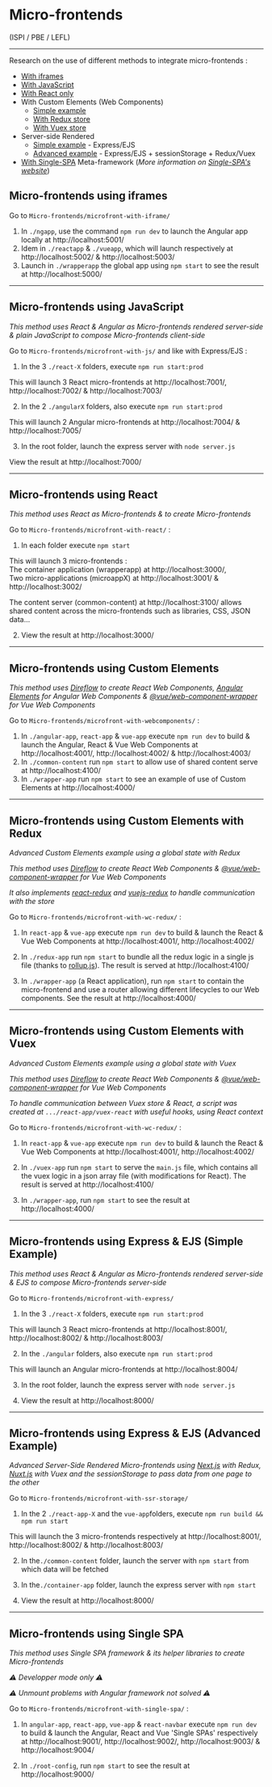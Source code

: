 # Micro-frontends

(ISPI / PBE / LEFL)

---

Research on the use of different methods to integrate micro-frontends :

- [With iframes](#micro-frontends-using-iframes)
- [With JavaScript](#micro-frontends-using-javascript)
- [With React only](#micro-frontends-using-react)
- With Custom Elements (Web Components)
  - [Simple example](#micro-frontends-using-custom-elements)
  - [With Redux store](#micro-frontends-using-custom-elements-with-redux)
  - [With Vuex store](#micro-frontends-using-custom-elements-with-vuex)
- Server-side Rendered
  - [Simple example](#micro-frontends-using-express--ejs-simple-example) - Express/EJS
  - [Advanced example](#micro-frontends-using-express--ejs-advanced-example) - Express/EJS + sessionStorage + Redux/Vuex
- [With Single-SPA](#micro-frontends-using-single-spa) Meta-framework (_More information on [Single-SPA's website](https://single-spa.js.org/)_)

## Micro-frontends using iframes

Go to `Micro-frontends/microfront-with-iframe/`

1. In `./ngapp`, use the command `npm run dev` to launch the Angular app locally at http://localhost:5001/
2. Idem in `./reactapp` & `./vueapp`, which will launch respectively at http://localhost:5002/ & http://localhost:5003/
3. Launch in `./wrapperapp` the global app using `npm start` to see the result at http://localhost:5000/

---

## Micro-frontends using JavaScript

_This method uses React & Angular as Micro-frontends rendered server-side & plain JavaScript to compose Micro-frontends client-side_

Go to `Micro-frontends/microfront-with-js/` and like with Express/EJS :

1. In the 3 `./react-X` folders, execute `npm run start:prod`

This will launch 3 React micro-frontends at http://localhost:7001/, http://localhost:7002/ & http://localhost:7003/

2. In the 2 `./angularX` folders, also execute `npm run start:prod`

This will launch 2 Angular micro-frontends at http://localhost:7004/ & http://localhost:7005/

3. In the root folder, launch the express server with `node server.js`

View the result at http://localhost:7000/

---

## Micro-frontends using React

_This method uses React as Micro-frontends & to create Micro-frontends_

Go to `Micro-frontends/microfront-with-react/` :

1. In each folder execute `npm start`

This will launch 3 micro-frontends :  
The container application (wrapperapp) at http://localhost:3000/,  
Two micro-applications (microappX) at http://localhost:3001/ & http://localhost:3002/

The content server (common-content) at http://localhost:3100/ allows shared content across the micro-frontends such as libraries, CSS, JSON data...

2. View the result at http://localhost:3000/

---

## Micro-frontends using Custom Elements

_This method uses [Direflow](https://direflow.io/) to create React Web Components, [Angular Elements](https://angular.io/guide/elements) for Angular Web Components & [@vue/web-component-wrapper](https://github.com/vuejs/vue-web-component-wrapper) for Vue Web Components_

Go to `Micro-frontends/microfront-with-webcomponents/` :

1. In `./angular-app`, `react-app` & `vue-app` execute `npm run dev` to build & launch the Angular, React & Vue Web Components at http://localhost:4001/, http://localhost:4002/ & http://localhost:4003/
2. In `./common-content` run `npm start` to allow use of shared content serve at http://localhost:4100/
3. In `./wrapper-app` run `npm start` to see an example of use of Custom Elements at http://localhost:4000/

---

## Micro-frontends using Custom Elements with Redux

_Advanced Custom Elements example using a global state with Redux_

_This method uses [Direflow](https://direflow.io/) to create React Web Components & [@vue/web-component-wrapper](https://github.com/vuejs/vue-web-component-wrapper) for Vue Web Components_

_It also implements [react-redux](https://react-redux.js.org/) and [vuejs-redux](https://github.com/titouancreach/vuejs-redux) to handle communication with the store_

Go to `Micro-frontends/microfront-with-wc-redux/` :

1. In `react-app` & `vue-app` execute `npm run dev` to build & launch the React & Vue Web Components at http://localhost:4001/, http://localhost:4002/

2. In `./redux-app` run `npm start` to bundle all the redux logic in a single js file (thanks to [rollup.js](https://rollupjs.org/guide/en/)). The result is served at http://localhost:4100/
3. In `./wrapper-app` (a React application), run `npm start` to contain the micro-frontend and use a router allowing different lifecycles to our Web components. See the result at http://localhost:4000/

---

## Micro-frontends using Custom Elements with Vuex

_Advanced Custom Elements example using a global state with Vuex_

_This method uses [Direflow](https://direflow.io/) to create React Web Components & [@vue/web-component-wrapper](https://github.com/vuejs/vue-web-component-wrapper) for Vue Web Components_

_To handle communication between Vuex store & React, a script was created at `.../react-app/vuex-react` with useful hooks, using React context_

Go to `Micro-frontends/microfront-with-wc-redux/` :

1. In `react-app` & `vue-app` execute `npm run dev` to build & launch the React & Vue Web Components at http://localhost:4001/, http://localhost:4002/

2. In `./vuex-app` run `npm start` to serve the `main.js` file, which contains all the vuex logic in a json array file (with modifications for React). The result is served at http://localhost:4100/
3. In `./wrapper-app`, run `npm start` to see the result at http://localhost:4000/

---

## Micro-frontends using Express & EJS (Simple Example)

_This method uses React & Angular as Micro-frontends rendered server-side & EJS to compose Micro-frontends server-side_

Go to `Micro-frontends/microfront-with-express/`

1. In the 3 `./react-X` folders, execute `npm run start:prod`

This will launch 3 React micro-frontends at http://localhost:8001/, http://localhost:8002/ & http://localhost:8003/

2. In the `./angular` folders, also execute `npm run start:prod`

This will launch an Angular micro-frontends at http://localhost:8004/

3. In the root folder, launch the express server with `node server.js`

4. View the result at http://localhost:8000/

---

## Micro-frontends using Express & EJS (Advanced Example)

_Advanced Server-Side Rendered Micro-frontends using [Next.js](https://nextjs.org/) with Redux, [Nuxt.js](https://nuxtjs.org/) with Vuex and the sessionStorage to pass data from one page to the other_

Go to `Micro-frontends/microfront-with-ssr-storage/`

1. In the 2 `./react-app-X` and the `vue-app`folders, execute `npm run build && npm run start`

This will launch the 3 micro-frontends respectively at http://localhost:8001/, http://localhost:8002/ & http://localhost:8003/

2. In the`./common-content` folder, launch the server with `npm start` from which data will be fetched

3. In the`./container-app` folder, launch the express server with `npm start`

4. View the result at http://localhost:8000/

---

## Micro-frontends using Single SPA

_This method uses Single SPA framework & its helper libraries to create Micro-frontends_

_⚠️ Developper mode only ⚠️_

_⚠️ Unmount problems with Angular framework not solved ⚠️_

Go to `Micro-frontends/microfront-with-single-spa/` :

1. In `angular-app`, `react-app`, `vue-app` & `react-navbar` execute `npm run dev` to build & launch the Angular, React and Vue 'Single SPAs' respectively at http://localhost:9001/, http://localhost:9002/, http://localhost:9003/ & http://localhost:9004/

2. In `./root-config`, run `npm start` to see the result at http://localhost:9000/
